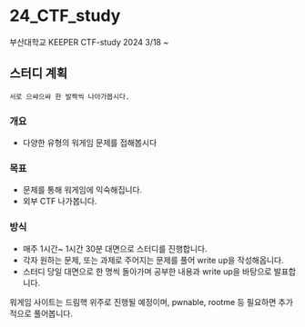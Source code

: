 # 24_CTF_study
부산대학교 KEEPER CTF-study
2024 3/18 ~ 

## 스터디 계획

```
서로 으쌰으쌰 한 발짝씩 나아가봅시다.
```

### 개요

- 다양한 유형의 워게임 문제를 접해봅시다

### 목표

- 문제를 통해 워게임에 익숙해집니다.
- 외부 CTF 나가봅니다.

### 방식

- 매주 1시간~ 1시간 30분 대면으로 스터디를 진행합니다.
- 각자 원하는 문제, 또는 과제로 주어지는 문제를 풀어 write up을 작성해옵니다.
- 스터디 당일 대면으로 한 명씩 돌아가며 공부한 내용과 write up을 바탕으로 발표합니다.

워게임 사이트는 드림핵 위주로 진행될 예정이며, pwnable, rootme 등 필요하면 추가적으로 풀어봅니다.
